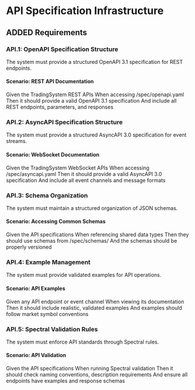 # API Specification Infrastructure

## ADDED Requirements

### API.1: OpenAPI Specification Structure
The system must provide a structured OpenAPI 3.1 specification for REST endpoints.

#### Scenario: REST API Documentation
Given the TradingSystem REST APIs
When accessing /spec/openapi.yaml
Then it should provide a valid OpenAPI 3.1 specification
And include all REST endpoints, parameters, and responses

### API.2: AsyncAPI Specification Structure
The system must provide a structured AsyncAPI 3.0 specification for event streams.

#### Scenario: WebSocket Documentation
Given the TradingSystem WebSocket APIs
When accessing /spec/asyncapi.yaml
Then it should provide a valid AsyncAPI 3.0 specification
And include all event channels and message formats

### API.3: Schema Organization
The system must maintain a structured organization of JSON schemas.

#### Scenario: Accessing Common Schemas
Given the API specifications
When referencing shared data types
Then they should use schemas from /spec/schemas/
And the schemas should be properly versioned

### API.4: Example Management
The system must provide validated examples for API operations.

#### Scenario: API Examples
Given any API endpoint or event channel
When viewing its documentation
Then it should include realistic, validated examples
And examples should follow market symbol conventions

### API.5: Spectral Validation Rules
The system must enforce API standards through Spectral rules.

#### Scenario: API Validation
Given the API specifications
When running Spectral validation
Then it should check naming conventions, description requirements
And ensure all endpoints have examples and response schemas
